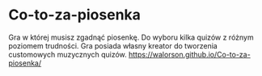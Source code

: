 # Co-to-za-piosenka
Gra w której musisz zgadnąć piosenkę. Do wyboru kilka quizów z różnym poziomem trudności. Gra posiada własny kreator do tworzenia customowych muzycznych quizów.
https://walorson.github.io/Co-to-za-piosenka/
